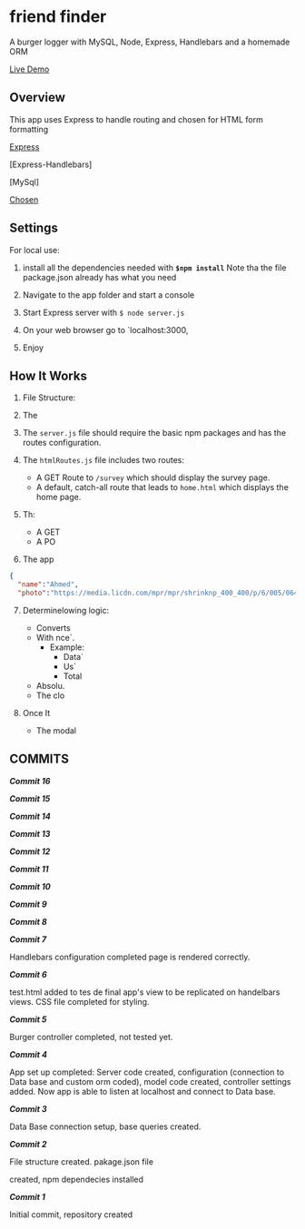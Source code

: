 # friend finder
A burger logger with MySQL, Node, Express, Handlebars and a homemade ORM


[Live Demo]()

## Overview

 
This app uses Express to handle routing and chosen for HTML form  formatting

[Express](https://www.npmjs.com/package/express)

[Express-Handlebars]

[MySql]

[Chosen](https://harvesthq.github.io/chosen/)



## Settings

For local use:

1. install all the dependencies needed with **`$npm install`**  Note tha the file package.json already has what you need

2. Navigate to the app folder and start a console

3. Start Express server with `$ node server.js`

4. On your web browser go to `localhost:3000,

5. Enjoy



## How It Works

1. File Structure:

2. The 

3. The `server.js` file should require the basic npm packages and has the routes configuration.

4. The `htmlRoutes.js` file includes two routes:

   * A GET Route to `/survey` which should display the survey page.
   * A default, catch-all route that leads to `home.html` which displays the home page.

5. Th:

   * A GET
   * A PO

6. The app

```json
{
  "name":"Ahmed",
  "photo":"https://media.licdn.com/mpr/mpr/shrinknp_400_400/p/6/005/064/
```

7. Determinelowing logic:

   * Converts
   * With nce`.
     * Example:
       * Data`
       * Us`
       * Total
   * Absolu.
   * The clo

8. Once It
   * The modal


## COMMITS

**_Commit 16_**


**_Commit 15_**


**_Commit 14_**



**_Commit 13_**



**_Commit 12_**



**_Commit 11_**


**_Commit 10_**


**_Commit 9_**


**_Commit 8_**


**_Commit 7_**

Handlebars configuration completed page is rendered correctly.

**_Commit 6_**

test.html added to tes de final app's view to be replicated on handelbars views. CSS file completed for styling.

**_Commit 5_**

Burger controller completed, not tested yet.


**_Commit 4_**

App set up completed: Server code created, configuration (connection to Data base and custom orm coded), model code created, controller settings added. Now app is able to listen at localhost and connect to Data base.

**_Commit 3_**

Data Base  connection setup, base queries created.

**_Commit 2_**

File structure created. pakage.json file 

created, npm dependecies installed

**_Commit 1_**

Initial commit, repository created

